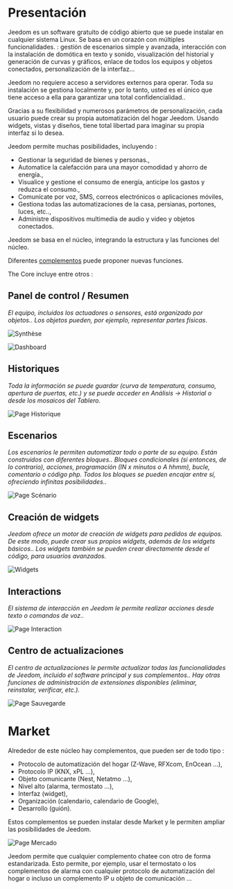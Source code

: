 # Presentación

Jeedom es un software gratuito de código abierto que se puede instalar en cualquier sistema Linux. Se basa en un corazón con múltiples funcionalidades. : gestión de escenarios simple y avanzada, interacción con la instalación de domótica en texto y sonido, visualización del historial y generación de curvas y gráficos, enlace de todos los equipos y objetos conectados, personalización de la interfaz...

Jeedom no requiere acceso a servidores externos para operar. Toda su instalación se gestiona localmente y, por lo tanto, usted es el único que tiene acceso a ella para garantizar una total confidencialidad..

Gracias a su flexibilidad y numerosos parámetros de personalización, cada usuario puede crear su propia automatización del hogar Jeedom. Usando widgets, vistas y diseños, tiene total libertad para imaginar su propia interfaz si lo desea.

Jeedom permite muchas posibilidades, incluyendo :

- Gestionar la seguridad de bienes y personas.,
- Automatice la calefacción para una mayor comodidad y ahorro de energía.,
- Visualice y gestione el consumo de energía, anticipe los gastos y reduzca el consumo.,
- Comunícate por voz, SMS, correos electrónicos o aplicaciones móviles,
- Gestiona todas las automatizaciones de la casa, persianas, portones, luces, etc..,
- Administre dispositivos multimedia de audio y video y objetos conectados.


Jeedom se basa en el núcleo, integrando la estructura y las funciones del núcleo.

Diferentes [complementos](https://market.jeedom.com) puede proponer nuevas funciones.

The Core incluye entre otros :

## Panel de control / Resumen

*El equipo, incluidos los actuadores o sensores, está organizado por objetos.. Los objetos pueden, por ejemplo, representar partes físicas*.

![Synthèse](images/doc-presentation-synthese.jpg)

![Dashboard](images/doc-presentation-dashboard.jpg)


## Historiques

*Toda la información se puede guardar (curva de temperatura, consumo, apertura de puertas, etc.) y se puede acceder en Análisis → Historial o desde los mosaicos del Tablero.*

![Page Historique](images/doc-presentation-historique.jpg)

## Escenarios

*Los escenarios le permiten automatizar todo o parte de su equipo. Están construidos con diferentes bloques.. Bloques condicionales (si entonces, de lo contrario), acciones, programación (IN x minutos o A hhmm), bucle, comentario o código php. Todos los bloques se pueden encajar entre sí, ofreciendo infinitas posibilidades..*

![Page Scénario](images/doc-presentation-scenario.jpg)

## Creación de widgets

*Jeedom ofrece un motor de creación de widgets para pedidos de equipos. De este modo, puede crear sus propios widgets, además de los widgets básicos.. Los widgets también se pueden crear directamente desde el código, para usuarios avanzados.*

![Widgets](images/doc-presentation-widgets.jpg)

## Interactions

*El sistema de interacción en Jeedom le permite realizar acciones desde texto o comandos de voz..*

![Page Interaction](images/doc-presentation-interaction.jpg)

## Centro de actualizaciones

*El centro de actualizaciones le permite actualizar todas las funcionalidades de Jeedom, incluido el software principal y sus complementos.. Hay otras funciones de administración de extensiones disponibles (eliminar, reinstalar, verificar, etc.).*

![Page Sauvegarde](images/doc-presentation-update.jpg)


# Market

Alrededor de este núcleo hay complementos, que pueden ser de todo tipo :

-   Protocolo de automatización del hogar (Z-Wave, RFXcom, EnOcean ...),
-   Protocolo IP (KNX, xPL ...),
-   Objeto comunicante (Nest, Netatmo ...),
-   Nivel alto (alarma, termostato ...),
-   Interfaz (widget),
-   Organización (calendario, calendario de Google),
-   Desarrollo (guión).

Estos complementos se pueden instalar desde Market y le permiten ampliar las posibilidades de Jeedom.

![Page Mercado](images/doc-presentation-market.jpg)

Jeedom permite que cualquier complemento chatee con otro de forma estandarizada. Esto permite, por ejemplo, usar el termostato o los complementos de alarma con cualquier protocolo de automatización del hogar o incluso un complemento IP u objeto de comunicación ...


